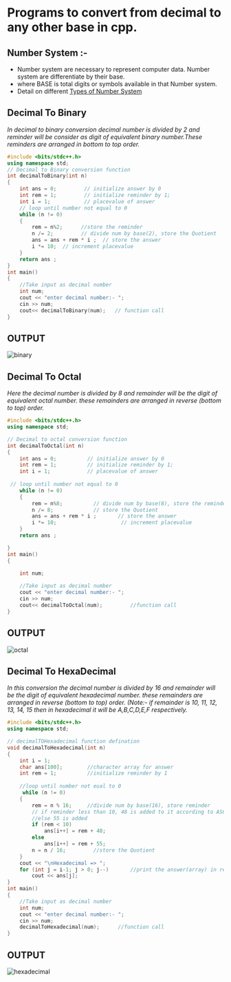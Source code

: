# Programs to convert from decimal to any other base in cpp.
## Number System :- 
- Number system are necessary to represent computer data. Number system are differentiate by their base.
- where BASE is total digits or symbols available in that Number system.
- Detail on different [Types of Number System](../num_sys.md)
## Decimal To Binary 
*In decimal to binary conversion decimal number is divided by 2 and reminder will be consider as digit of equivalent binary number.These reminders are arranged in bottom to top order.*
```cpp
#include <bits/stdc++.h>
using namespace std;
// Decimal to Binary conversion function
int decimalToBinary(int n)
{
    int ans = 0;         // initialize answer by 0 
    int rem = 1;         // initialize reminder by 1;
    int i = 1;           // placevalue of answer
    // loop until number not equal to 0
    while (n != 0)
    {
        rem = n%2;      //store the reminder 
        n /= 2;         // divide num by base(2), store the Quotient
        ans = ans + rem * i ;  // store the answer 
        i *= 10;  // increment placevalue 
    }
    return ans ;
}
int main()
{
    //Take input as decimal number 
    int num;
    cout << "enter decimal number:- ";
    cin >> num;
    cout<< decimalToBinary(num);   // function call
}
```
## OUTPUT  
![binary](https://user-images.githubusercontent.com/70843941/138641632-58408401-95ef-40bd-9627-363fa94061c1.png)

## Decimal To Octal
*Here the decimal number is divided by 8 and remainder will be the digit of equivalent octal number. these remainders are arranged in reverse (bottom to top) order.*
```cpp
#include <bits/stdc++.h>
using namespace std;

// Decimal to octal conversion function
int decimalToOctal(int n)
{
    int ans = 0;          // initialize answer by 0 
    int rem = 1;          // initialize reminder by 1;
    int i = 1;            // placevalue of answer
    
 // loop until number not equal to 0
    while (n != 0)
    {
        rem = n%8;          // divide num by base(8), store the reminder 
        n /= 8;             // store the Quotient
        ans = ans + rem * i ;       // store the answer 
        i *= 10;                     // increment placevalue 
    }
    return ans ;

}
int main()
{

    int num;
  
    //Take input as decimal number 
    cout << "enter decimal number:- ";
    cin >> num;
    cout<< decimalToOctal(num);         //function call
}
```
## OUTPUT  
![octal](https://user-images.githubusercontent.com/70843941/138641591-c092f98d-1550-4a0f-bf86-759698948025.png)

## Decimal To HexaDecimal
*In this conversion the decimal number is divided by 16 and remainder will be the digit of equivalent hexadecimal number. these remainders are arranged in reverse (bottom to top) order.*
*(Note:- if remainder is 10, 11, 12, 13, 14, 15 then in hexadecimal it will be A,B,C,D,E,F respectively.*
```cpp
#include <bits/stdc++.h>
using namespace std;

// decimalTOHexadecimal function defination 
void decimalToHexadecimal(int n)
{
    int i = 1;
    char ans[100];        //character array for answer
    int rem = 1;          //initialize reminder by 1
    
    //loop until number not eual to 0
     while (n != 0)
    {
        rem = n % 16;     //divide num by base(16), store reminder
        // if reminder less than 10, 48 is added to it according to ASCII value
        //else 55 is added
        if (rem < 10)      
            ans[i++] = rem + 48;
        else
            ans[i++] = rem + 55;
        n = n / 16;         //store the Quotient
    }
    cout << "\nHexadecimal => ";
    for (int j = i-1; j > 0; j--)       //print the answer(array) in reverse order
        cout << ans[j];
}
int main()
{
    //Take input as decimal number 
    int num;
    cout << "enter decimal number:- ";
    cin >> num;
    decimalToHexadecimal(num);      //function call
}
```
## OUTPUT  
![hexadecimal](https://user-images.githubusercontent.com/70843941/138641536-6b176083-7daa-4d68-8c0b-f211d1ed4351.png)

